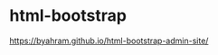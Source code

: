# html-bootstrap

<a href="https://byahram.github.io/html-bootstrap-admin-site/" target="_blank">https://byahram.github.io/html-bootstrap-admin-site/</a>
